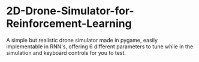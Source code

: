 # 2D-Drone-Simulator-for-Reinforcement-Learning
A simple but realistic drone simulator made in pygame, easily implementable in RNN's, offering 6 different parameters to tune while in the simulation and keyboard controls for you to test.

